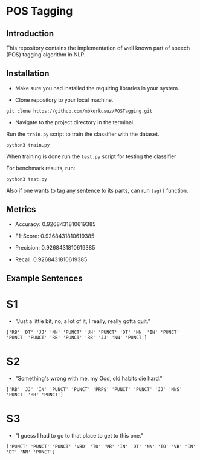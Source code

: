 # POS Tagging
## **Introduction**
This repository contains the implementation of well known part of speech (POS) tagging algorithm in NLP.

## **Installation**
* Make sure you had installed the requiring libraries in your system.

* Clone repository to your local machine.
 ````text
git clone https://github.com/mbkorkusuz/POSTagging.git
````
* Navigate to the project directory in the terminal.

Run the `train.py` script to train the classifier with the dataset.

 ````text
python3 train.py
````

When training is done run the `test.py` script for testing the classifier

For benchmark results, run:
````text
python3 test.py
````

Also if one wants to tag any sentence to its parts, can run `tag()` function.


## **Metrics**

- Accuracy: 0.9268431810619385

- F1-Score: 0.9268431810619385

- Precision: 0.9268431810619385

- Recall: 0.9268431810619385

## **Example Sentences**
<div class="header">
  <h1>
    S1
  </h1>
</div>

- "Just a little bit, no, a lot of it, I really, really gotta quit."

````text
['RB' 'DT' 'JJ' 'NN' 'PUNCT' 'UH' 'PUNCT' 'DT' 'NN' 'IN' 'PUNCT' 'PUNCT' 'PUNCT' 'RB' 'PUNCT' 'RB' 'JJ' 'NN' 'PUNCT']
````


<div class="header">
  <h1>
    S2
  </h1>
</div>

- "Something's wrong with me, my God, old habits die hard."

````text
['RB' 'JJ' 'IN' 'PUNCT' 'PUNCT' 'PRP$' 'PUNCT' 'PUNCT' 'JJ' 'NNS' 'PUNCT' 'RB' 'PUNCT']
````



<div class="header">
  <h1>
    S3
  </h1>
</div>

- "I guess I had to go to that place to get to this one."

````text
['PUNCT' 'PUNCT' 'PUNCT' 'VBD' 'TO' 'VB' 'IN' 'DT' 'NN' 'TO' 'VB' 'IN' 'DT' 'NN' 'PUNCT']
````



